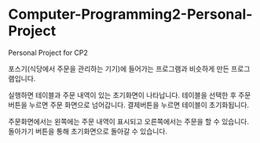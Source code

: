 ﻿# Computer-Programming2-Personal-Project
Personal Project for CP2

포스기(식당에서 주문을 관리하는 기기)에 들어가는 프로그램과 비슷하게 만든 프로그램입니다.

실행하면 테이블과 주문 내역이 있는 초기화면이 나타납니다.
테이블을 선택한 후 주문 버튼을 누르면 주문 화면으로 넘어갑니다.
결제버튼을 누르면 테이블이 초기화됩니다.

주문화면에서는 왼쪽에는 주문 내역이 표시되고 오른쪽에서는 주문을 할 수 있습니다.
돌아가기 버튼을 통해 초기화면으로 돌아갈 수 있습니다.